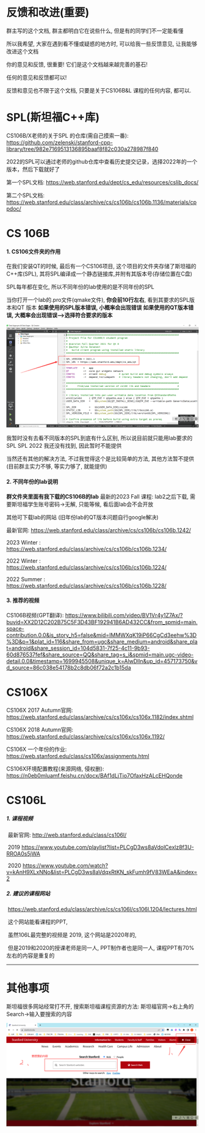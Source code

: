 # 反馈和改进(重要)

群主写的这个文档, 群主都明白它在说些什么, 但是有的同学们不一定能看懂

所以我希望, 大家在遇到看不懂或疑惑的地方时, 可以给我一些反馈意见, 让我能够改进这个文档

你的意见和反馈, 很重要! 它们是这个文档越来越完善的基石! 

任何的意见和反馈都可以!

反馈和意见也不限于这个文档, 只要是关于CS106B&L 课程的任何内容, 都可以.



# SPL(斯坦福C++库)

CS106B/X老师的关于SPL 的仓库(需自己摸索一番): https://github.com/zelenski/stanford-cpp-library/tree/982e7169513136895baaf8f82c030a278987f840

​	2022的SPL可以通过老师的github仓库中查看历史提交记录，选择2022年的一个版本，然后下载就好了

第一个SPL文档: https://web.stanford.edu/dept/cs_edu/resources/cslib_docs/

第二个SPL文档: https://web.stanford.edu/class/archive/cs/cs106b/cs106b.1136/materials/cppdoc/



# CS 106B

#### 1. CS106文件夹的作用

在我们安装QT的时候, 最后有一个CS106项目, 
这个项目的文件夹存储了斯坦福的C++库(SPL), 其将SPL编译成一个静态链接库,并附有其版本号(存储位置在C盘)

SPL每年都在变化, 所以不同年份的lab使用的是不同年份的SPL

当你打开一个lab的.pro文件(qmake文件), **你会前10行左右**, 看到其要求的SPL版本和QT 版本
**如果使用的SPL版本错误, 小概率会出现错误**
**如果使用的QT版本错误, 大概率会出现错误-->选择符合要求的版本**

![image-20231031143842821](image-20231031143842821.png)

我暂时没有去看不同版本的SPL到底有什么区别, 所以说目前就只能用lab要求的SPL
SPL 2022 我还没有找到, 因此暂时不能提供

当然还有其他的解决方法, 不过我觉得这个是比较简单的方法, 其他方法暂不提供(目前群主实力不够, 等实力够了, 就能提供)

#### 2. 不同年份的lab说明

**群文件夹里面有我下载的CS106B的lab**
最新的2023 Fall 课程: lab2之后下载, 需要斯坦福学生账号密码->无解, 只能等候, 看后面lab会不会开放 

其他可下载lab的网站 (旧年份lab的QT版本问题自行google解决)

最新官网: https://web.stanford.edu/class/archive/cs/cs106b/cs106b.1242/

2023 Winter    : https://web.stanford.edu/class/archive/cs/cs106b/cs106b.1234/  

2022 Winter    : https://web.stanford.edu/class/archive/cs/cs106b/cs106b.1224/  

2022 Summer : https://web.stanford.edu/class/archive/cs/cs106b/cs106b.1228/  

#### 3. 推荐的视频

CS106B视频(GPT翻译):  https://www.bilibili.com/video/BV1Vr4y1Z7Ax/?buvid=XX2D12C202B75C5F3D43BF192941B6AD432CC&from_spmid=main.space-contribution.0.0&is_story_h5=false&mid=IMMWXqK19iP66CgCd3eehw%3D%3D&p=1&plat_id=116&share_from=ugc&share_medium=android&share_plat=android&share_session_id=104d5831-7f25-4c11-9b93-60d876537fef&share_source=QQ&share_tag=s_i&spmid=main.ugc-video-detail.0.0&timestamp=1699945508&unique_k=AlwDlln&up_id=457173750&vd_source=86c038e54178b2c8db06f72a2c1b15da



# CS106X

CS106X 2017 Autumn官网: https://web.stanford.edu/class/archive/cs/cs106x/cs106x.1182/index.shtml

CS106X 2018 Autumn官网: https://web.stanford.edu/class/archive/cs/cs106x/cs106x.1192/

CS106X 一个年份的作业: https://web.stanford.edu/class/cs106x/assignments.html

CS106X环境配置教程(来源网络, 侵权删): https://n0eb0mluamf.feishu.cn/docx/BAf1dLjTio7OfaxHzALcEHQonde  

# CS106L

##### 1. 课程视频

​	最新官网: http://web.stanford.edu/class/cs106l/

​	2019  https://www.youtube.com/playlist?list=PLCgD3ws8aVdolCexlz8f3U-RROA0s5jWA

​	2020 https://www.youtube.com/watch?v=kAnH9XLxNNo&list=PLCgD3ws8aVdqxRtKN_skFumh9fV83WEaA&index=2

##### 2. 建议的课程网站

​	https://web.stanford.edu/class/archive/cs/cs106l/cs106l.1204/lectures.html

​	这个网站能看课程的PPT, 

​	虽然106L最完整的视频是 2019, 这个网站是2020年的, 

​	但是2019和2020的授课老师是同一人, PPT制作者也是同一人, 课程PPT有70%左右的内容是重复的

-------------------------------------------------------------------------------------



# 其他事项

斯坦福很多网站经常打不开, 搜索斯坦福课程资源的方法: 斯坦福官网->右上角的Search->输入要搜索的内容

![image-20231031144045820](image-20231031144045820.png)